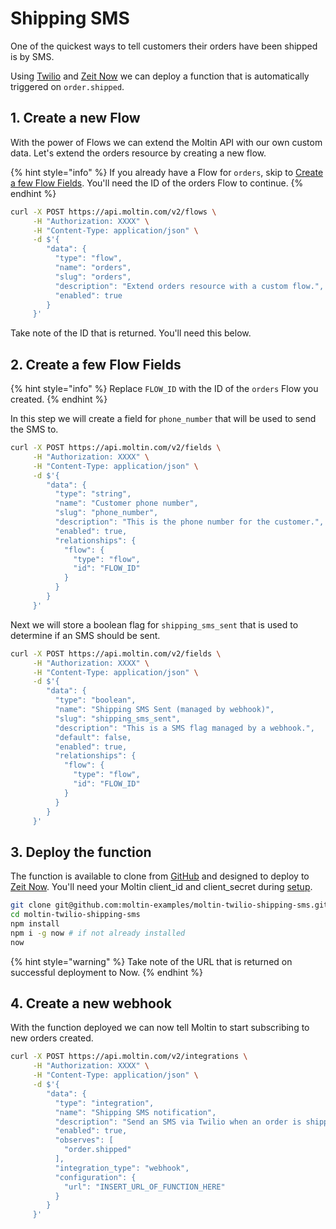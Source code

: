# Shipping SMS

One of the quickest ways to tell customers their orders have been shipped is by SMS.

Using [Twilio](https://www.twilio.com) and [Zeit Now](https://zeit.co/now) we can deploy a function that is automatically triggered on `order.shipped`.

## 1. Create a new Flow

With the power of Flows we can extend the Moltin API with our own custom data. Let's extend the orders resource by creating a new flow.

{% hint style="info" %}
If you already have a Flow for `orders`, skip to [Create a few Flow Fields](shipping-sms.md#2-create-a-few-flow-fields). You'll need the ID of the orders Flow to continue.
{% endhint %}

```bash
curl -X POST https://api.moltin.com/v2/flows \
     -H "Authorization: XXXX" \
     -H "Content-Type: application/json" \
     -d $'{
        "data": {
          "type": "flow",
          "name": "orders",
          "slug": "orders",
          "description": "Extend orders resource with a custom flow.",
          "enabled": true
        }
     }'
```

Take note of the ID that is returned. You'll need this below.

## 2. Create a few Flow Fields

{% hint style="info" %}
Replace `FLOW_ID` with the ID of the `orders` Flow you created.
{% endhint %}

In this step we will create a field for `phone_number` that will be used to send the SMS to.

```bash
curl -X POST https://api.moltin.com/v2/fields \
     -H "Authorization: XXXX" \
     -H "Content-Type: application/json" \
     -d $'{
        "data": {
          "type": "string",
          "name": "Customer phone number",
          "slug": "phone_number",
          "description": "This is the phone number for the customer.",
          "enabled": true,
          "relationships": {
            "flow": {
              "type": "flow",
              "id": "FLOW_ID"
            }
          }
        }
     }'
```

Next we will store a boolean flag for `shipping_sms_sent` that is used to determine if an SMS should be sent.

```bash
curl -X POST https://api.moltin.com/v2/fields \
     -H "Authorization: XXXX" \
     -H "Content-Type: application/json" \
     -d $'{
        "data": {
          "type": "boolean",
          "name": "Shipping SMS Sent (managed by webhook)",
          "slug": "shipping_sms_sent",
          "description": "This is a SMS flag managed by a webhook.",
          "default": false,
          "enabled": true,
          "relationships": {
            "flow": {
              "type": "flow",
              "id": "FLOW_ID"
            }
          }
        }
     }'
```

## 3. Deploy the function

The function is available to clone from [GitHub](https://github.com/moltin-examples/moltin-twilio-shipping-sms) and designed to deploy to [Zeit Now](https://zeit.co/now). You'll need your Moltin client\_id and client\_secret during [setup](https://github.com/moltin-examples/moltin-twilio-shipping-sms#-setup).

```bash
git clone git@github.com:moltin-examples/moltin-twilio-shipping-sms.git
cd moltin-twilio-shipping-sms
npm install
npm i -g now # if not already installed
now
```

{% hint style="warning" %}
Take note of the URL that is returned on successful deployment to Now.
{% endhint %}

## 4. Create a new webhook

With the function deployed we can now tell Moltin to start subscribing to new orders created.

```bash
curl -X POST https://api.moltin.com/v2/integrations \
     -H "Authorization: XXXX" \
     -H "Content-Type: application/json" \
     -d $'{
        "data": {
          "type": "integration",
          "name": "Shipping SMS notification",
          "description": "Send an SMS via Twilio when an order is shipped",
          "enabled": true,
          "observes": [
            "order.shipped"
          ],
          "integration_type": "webhook",
          "configuration": {
            "url": "INSERT_URL_OF_FUNCTION_HERE"
          }
        }
     }'
```

